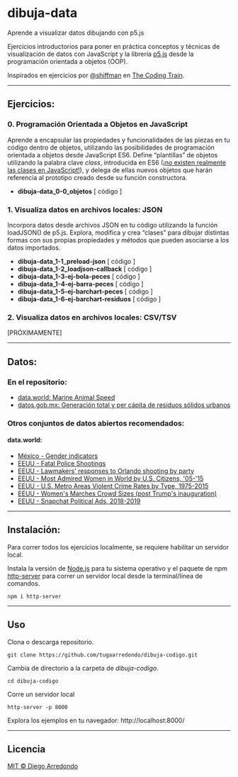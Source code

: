 # dibuja-data
Aprende a visualizar datos dibujando con p5.js

Ejercicios introductorios para poner en práctica conceptos y técnicas de visualización de datos con JavaScript y la librería [p5.js](https://p5js.org/) desde la programación orientada a objetos (OOP).

Inspirados en ejercicios por [@shiffman](https://github.com/CodingTrain/website) en [The Coding Train](https://www.youtube.com/playlist?list=PLRqwX-V7Uu6Zy51Q-x9tMWIv9cueOFTFA).

___

## Ejercicios:

### 0. Programación Orientada a Objetos en JavaScript
Aprende a encapsular las propiedades y funcionalidades de las piezas en tu código dentro de objetos, utilizando las posibilidades de programación orientada a objetos desde JavaScript ES6. Define “plantillas” de objetos utilizando la palabra clave *class*, introducida en ES6 ([¡no existen realmente las clases en JavaScript!](https://github.com/getify/You-Dont-Know-JS/blob/2nd-ed/objects-classes/ch4.md)), y delega de ellas nuevos objetos que harán referencia al prototipo creado desde su función constructora.

- **dibuja-data_0-0_objetos** [ código ]

### 1. Visualiza datos en archivos locales: JSON
Incorpora datos desde archivos JSON en tu código utilizando la función loadJSON() de p5.js. Explora, modifica y crea “clases” para dibujar distintas formas con sus propias propiedades y métodos que pueden asociarse a los datos importados.

- **dibuja-data_1-1_preload-json** [ código ]
- **dibuja-data_1-2_loadjson-callback** [ código ]
- **dibuja-data_1-3-ej-bola-peces** [ código ]
- **dibuja-data_1-4-ej-barra-peces** [ código ]
- **dibuja-data_1-5-ej-barchart-peces** [ código ]
- **dibuja-data_1-6-ej-barchart-residuos** [ código ]

### 2. Visualiza datos en archivos locales: CSV/TSV

 [PRÓXIMAMENTE]

____

## Datos:
### En el repositorio:
- [data.world: Marine Animal Speed](https://data.world/jamesgray/marine-animal-speed)
- [datos.gob.mx: Generación total y per cápita de residuos sólidos urbanos](https://datos.gob.mx/busca/dataset/indicadores-de-crecimiento-verde--produccion-y-consumo)

### Otros conjuntos de datos abiertos recomendados:
#### data.world:
- [México - Gender indicators](https://data.world/hdx/0994721a-502f-4631-b64f-3f83f9188731)
- [EEUU - Fatal Police Shootings](https://data.world/data-society/fatal-police-shootings)
- [EEUU - Lawmakers' responses to Orlando shooting by party](https://data.world/carlvlewis/lawmakers-responses-to-orlando-shooting-by-party-affiliatio)
- [EEUU - Most Admired Women in World by U.S. Citizens, '05-'15](https://data.world/carlvlewis/most-admired-women-in-world-by-u-s-citizens-05-15)
- [EEUU - U.S. Metro Areas Violent Crime Rates by Type, 1975-2015](https://data.world/carlvlewis/u-s-metro-areas-violent-crime-rates-by-type-1970-2015)
- [EEUU - Women's Marches Crowd Sizes (post Trump's inauguration)](https://data.world/carlvlewis/womens-marches-crowd-sizes)
- [EEUU - Snapchat Political Ads, 2018-2019](https://data.world/carlvlewis/snapchat-political-ads-2018-2019/workspace/project-summary?agentid=carlvlewis&datasetid=snapchat-political-ads-2018-2019) 
___ 

## Instalación:
Para correr todos los ejercicios localmente, se requiere habilitar un servidor local.

Instala la versión de [Node.js](https://nodejs.org/en/download/) para tu sistema operativo y el paquete de npm [http-server](https://www.npmjs.com/package/http-server) para correr un servidor local desde la terminal/línea de comandos.

```
npm i http-server
````
___

## Uso

Clona o descarga repositorio.
```
git clone https://github.com/tugaarredondo/dibuja-codigo.git
```

Cambia de directorio a la carpeta de *dibuja-codigo*.

```
cd dibuja-codigo
```

Corre un servidor local
```
http-server -p 8000
```

Explora los ejemplos en tu navegador: http://localhost:8000/
____

## Licencia

[MIT © Diego Arredondo](../LICENSE)
